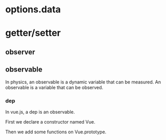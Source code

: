 
# options.data


# getter/setter

## observer

## observable
In physics, an observable is a dynamic variable that can be measured.
An observable is a variable that can be observed.
### dep
In vue.js, a dep is an observable.

First we declare a constructor named Vue.

Then we add some functions on Vue.prototype.
